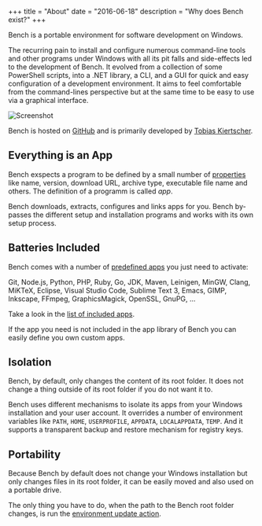 +++
title = "About"
date = "2016-06-18"
description = "Why does Bench exist?"
+++

Bench is a portable environment for software development on Windows.

The recurring pain to install and configure numerous command-line tools
and other programs under Windows with all its pit falls and side-effects
led to the development of Bench.
It evolved from a collection of some PowerShell scripts, into a .NET library,
a CLI, and a GUI for quick and easy configuration of a development environment.
It aims to feel comfortable from the command-lines perspective but
at the same time to be easy to use via a graphical interface.

![Screenshot](/img/teaser.png)

Bench is hosted on [GitHub](https://github.com/mastersign/bench/)
and is primarily developed by [Tobias Kiertscher](http://www.mastersign.de/).

## Everything is an App
Bench exspects a program to be defined by a small number of [properties](/ref/app-properties)
like name, version, download URL, archive type, executable file name and others.
The definition of a programm is called _app_.

Bench downloads, extracts, configures and links apps for you.
Bench by-passes the different setup and installation programs and works with
its own setup process.

## Batteries Included
Bench comes with a number of [predefined apps](/apps) you just need to activate:

Git, Node.js, Python, PHP, Ruby, Go, JDK, Maven, Leinigen, MinGW, Clang, MiKTeX,
Eclipse, Visual Studio Code, Sublime Text 3, Emacs, GIMP, Inkscape,
FFmpeg, GraphicsMagick, OpenSSL, GnuPG, ...

Take a look in the [list of included apps](/apps).

If the app you need is not included in the app library of Bench you can easily
define you own custom apps.

## Isolation
Bench, by default, only changes the content of its root folder.
It does not change a thing outside of its root folder if you do not want it to.

Bench uses different mechanisms to isolate its apps from your Windows installation
and your user account.
It overrides a number of environment variables like
`PATH`, `HOME`, `USERPROFILE`, `APPDATA`, `LOCALAPPDATA`, `TEMP`.
And it supports a transparent backup and restore mechanism for registry keys.

## Portability
Because Bench by default does not change your Windows installation
but only changes files in its root folder, it can be easily moved
and also used on a portable drive.

The only thing you have to do, when the path to the Bench root folder changes,
is run the [environment update action](/ref/bench-cli/#cmd_bench-manage-update-env).
